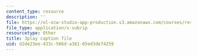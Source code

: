 ```yaml
---
content_type: resource
description: ''
file: https://ol-ocw-studio-app-production.s3.amazonaws.com/courses/res-6-012-introduction-to-probability-spring-2018/d2de23ee433c566da36165ed3de74259_wOmfOJyxZ6M.vtt
file_type: application/x-subrip
resourcetype: Other
title: 3play caption file
uid: d2de23ee-433c-566d-a361-65ed3de74259
---
```

